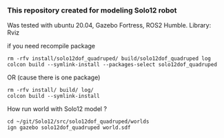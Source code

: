 ### This repository created for modeling Solo12 robot

Was tested with ubuntu 20.04, Gazebo Fortress, ROS2 Humble.
Library: Rviz

if you need recompile package
```
rm -rfv install/solo12dof_quadruped/ build/solo12dof_quadruped log
colcon build --symlink-install --packages-select solo12dof_quadruped
```
OR (cause there is one package)
```
rm -rfv install/ build/ log/
colcon build --symlink-install
```

How run world with Solo12 model ?
```
cd ~/git/Solo12/src/solo12dof_quadruped/worlds
ign gazebo solo12dof_quadruped world.sdf
```
